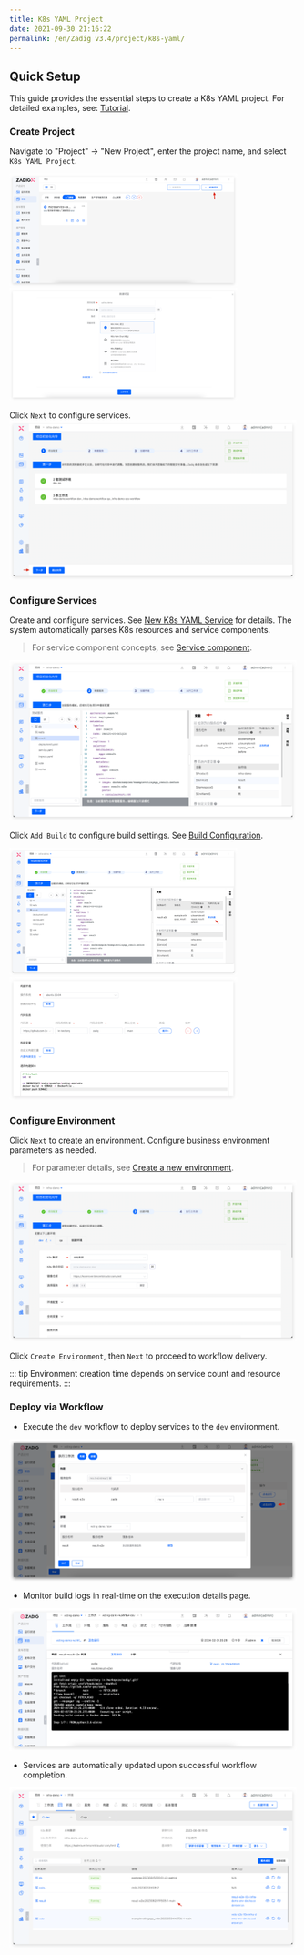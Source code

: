 ```yaml
---
title: K8s YAML Project
date: 2021-09-30 21:16:22
permalink: /en/Zadig v3.4/project/k8s-yaml/
---
```


## Quick Setup

This guide provides the essential steps to create a K8s YAML project. For detailed examples, see: [Tutorial](https://www.koderover.com/tutorials-detail/codelabs/GitHub/index.html?index=..%2F..index#0).

### Create Project

Navigate to "Project" → "New Project", enter the project name, and select `K8s YAML Project`.

<img src="../../../_images/create_project_entrance.png" width="400">
<img src="../../../_images/k8s_voting_onboarding_1_310.png" width="400">

Click `Next` to configure services.
![Create a project](../../../_images/helm_chart_sample_onboarding_2_0.png)

### Configure Services
Create and configure services. See [New K8s YAML Service](/en/Zadig%20v3.4/project/service/k8s/#create-a-new-service) for details. The system automatically parses K8s resources and service components.

> For service component concepts, see [Service component](/en/Zadig%20v3.4/env/overview/#what-is-a-service-component).

![Service Configuration](../../../_images/k8s_voting_onboarding_2.png)

Click `Add Build` to configure build settings. See [Build Configuration](/en/Zadig%20v3.4/project/build/).

<img src="../../../_images/k8s_voting_onboarding_build_config_0.png" width="400">
<img src="../../../_images/k8s_voting_onboarding_build_config.png" width="400">

### Configure Environment

Click `Next` to create an environment. Configure business environment parameters as needed.

> For parameter details, see [Create a new environment](/en/Zadig%20v3.4/project/env/k8s/#create-a-new-environment).

![Join the Environment](../../../_images/k8s_voting_onboarding_3.png)

Click `Create Environment`, then `Next` to proceed to workflow delivery.

::: tip
Environment creation time depends on service count and resource requirements.
:::

### Deploy via Workflow

- Execute the `dev` workflow to deploy services to the `dev` environment.

![Workflow Delivery](../../../_images/k8s_voting_onboarding_4_220.png)

- Monitor build logs in real-time on the execution details page.

![Workflow Delivery](../../../_images/k8s_voting_run_pipeline_220.png)

- Services are automatically updated upon successful workflow completion.

![Workflow Delivery](../../../_images/k8s_voting_show_updated_env.png)